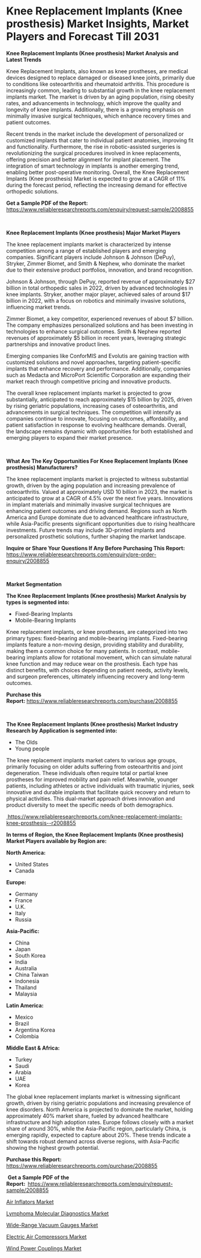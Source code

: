 <p><h1>Knee Replacement Implants (Knee prosthesis) Market Insights, Market Players and Forecast Till 2031</h1></p><p><strong>Knee Replacement Implants (Knee prosthesis) Market Analysis and Latest Trends</strong></p>
<p><p>Knee Replacement Implants, also known as knee prostheses, are medical devices designed to replace damaged or diseased knee joints, primarily due to conditions like osteoarthritis and rheumatoid arthritis. This procedure is increasingly common, leading to substantial growth in the knee replacement implants market. The market is driven by an aging population, rising obesity rates, and advancements in technology, which improve the quality and longevity of knee implants. Additionally, there is a growing emphasis on minimally invasive surgical techniques, which enhance recovery times and patient outcomes.</p><p>Recent trends in the market include the development of personalized or customized implants that cater to individual patient anatomies, improving fit and functionality. Furthermore, the rise in robotic-assisted surgeries is revolutionizing the surgical procedures involved in knee replacements, offering precision and better alignment for implant placement. The integration of smart technology in implants is another emerging trend, enabling better post-operative monitoring. Overall, the Knee Replacement Implants (Knee prosthesis) Market is expected to grow at a CAGR of 11% during the forecast period, reflecting the increasing demand for effective orthopedic solutions.</p></p>
<p><strong>Get a Sample PDF of the Report:&nbsp;</strong> <a href="https://www.reliableresearchreports.com/enquiry/request-sample/2008855?utm_campaign=120&utm_medium=2&utm_source=Github&utm_content=ia&utm_term=25102024&utm_id=knee-replacement-implants-knee-prosthesis">https://www.reliableresearchreports.com/enquiry/request-sample/2008855</a></p>
<p>&nbsp;</p>
<p><strong>Knee Replacement Implants (Knee prosthesis) Major Market Players</strong></p>
<p><p>The knee replacement implants market is characterized by intense competition among a range of established players and emerging companies. Significant players include Johnson & Johnson (DePuy), Stryker, Zimmer Biomet, and Smith & Nephew, who dominate the market due to their extensive product portfolios, innovation, and brand recognition.</p><p>Johnson & Johnson, through DePuy, reported revenue of approximately $27 billion in total orthopedic sales in 2022, driven by advanced technologies in knee implants. Stryker, another major player, achieved sales of around $17 billion in 2022, with a focus on robotics and minimally invasive solutions, influencing market trends.</p><p>Zimmer Biomet, a key competitor, experienced revenues of about $7 billion. The company emphasizes personalized solutions and has been investing in technologies to enhance surgical outcomes. Smith & Nephew reported revenues of approximately $5 billion in recent years, leveraging strategic partnerships and innovative product lines.</p><p>Emerging companies like ConforMIS and Evolutis are gaining traction with customized solutions and novel approaches, targeting patient-specific implants that enhance recovery and performance. Additionally, companies such as Medacta and MicroPort Scientific Corporation are expanding their market reach through competitive pricing and innovative products.</p><p>The overall knee replacement implants market is projected to grow substantially, anticipated to reach approximately $15 billion by 2025, driven by rising geriatric populations, increasing cases of osteoarthritis, and advancements in surgical techniques. The competition will intensify as companies continue to innovate, focusing on outcomes, affordability, and patient satisfaction in response to evolving healthcare demands. Overall, the landscape remains dynamic with opportunities for both established and emerging players to expand their market presence.</p></p>
<p>&nbsp;</p>
<p><strong>What Are The Key Opportunities For Knee Replacement Implants (Knee prosthesis) Manufacturers?</strong></p>
<p><p>The knee replacement implants market is projected to witness substantial growth, driven by the aging population and increasing prevalence of osteoarthritis. Valued at approximately USD 10 billion in 2023, the market is anticipated to grow at a CAGR of 4.5% over the next five years. Innovations in implant materials and minimally invasive surgical techniques are enhancing patient outcomes and driving demand. Regions such as North America and Europe dominate due to advanced healthcare infrastructure, while Asia-Pacific presents significant opportunities due to rising healthcare investments. Future trends may include 3D-printed implants and personalized prosthetic solutions, further shaping the market landscape.</p></p>
<p><strong>Inquire or Share Your Questions If Any Before Purchasing This Report:</strong> <a href="https://www.reliableresearchreports.com/enquiry/pre-order-enquiry/2008855?utm_campaign=120&utm_medium=2&utm_source=Github&utm_content=ia&utm_term=25102024&utm_id=knee-replacement-implants-knee-prosthesis">https://www.reliableresearchreports.com/enquiry/pre-order-enquiry/2008855</a></p>
<p>&nbsp;</p>
<p><strong>Market Segmentation</strong></p>
<p><strong>The Knee Replacement Implants (Knee prosthesis) Market Analysis by types is segmented into:</strong></p>
<p><ul><li>Fixed-Bearing Implants</li><li>Mobile-Bearing Implants</li></ul></p>
<p><p>Knee replacement implants, or knee prostheses, are categorized into two primary types: fixed-bearing and mobile-bearing implants. Fixed-bearing implants feature a non-moving design, providing stability and durability, making them a common choice for many patients. In contrast, mobile-bearing implants allow for rotational movement, which can simulate natural knee function and may reduce wear on the prosthesis. Each type has distinct benefits, with choices depending on patient needs, activity levels, and surgeon preferences, ultimately influencing recovery and long-term outcomes.</p></p>
<p><strong>Purchase this Report:&nbsp;</strong><a href="https://www.reliableresearchreports.com/purchase/2008855?utm_campaign=120&utm_medium=2&utm_source=Github&utm_content=ia&utm_term=25102024&utm_id=knee-replacement-implants-knee-prosthesis">https://www.reliableresearchreports.com/purchase/2008855</a></p>
<p>&nbsp;</p>
<p><strong>The Knee Replacement Implants (Knee prosthesis) Market Industry Research by Application is segmented into:</strong></p>
<p><ul><li>The Olds</li><li>Young people</li></ul></p>
<p><p>The knee replacement implants market caters to various age groups, primarily focusing on older adults suffering from osteoarthritis and joint degeneration. These individuals often require total or partial knee prostheses for improved mobility and pain relief. Meanwhile, younger patients, including athletes or active individuals with traumatic injuries, seek innovative and durable implants that facilitate quick recovery and return to physical activities. This dual-market approach drives innovation and product diversity to meet the specific needs of both demographics.</p></p>
<p><a href="https://www.reliableresearchreports.com/knee-replacement-implants-knee-prosthesis--r2008855?utm_campaign=120&utm_medium=2&utm_source=Github&utm_content=ia&utm_term=25102024&utm_id=knee-replacement-implants-knee-prosthesis">&nbsp;https://www.reliableresearchreports.com/knee-replacement-implants-knee-prosthesis--r2008855</a></p>
<p><strong>In terms of Region, the Knee Replacement Implants (Knee prosthesis) Market Players available by Region are:</strong></p>
<p>
    <p> <strong> North America: </strong>
        <ul>
            <li>United States</li>
            <li>Canada</li>
        </ul>
        </p> 
    <p> <strong> Europe: </strong>
        <ul>
            <li>Germany</li>
            <li>France</li>
            <li>U.K.</li>
            <li>Italy</li>
            <li>Russia</li>
        </ul>
        </p> 
    <p> <strong> Asia-Pacific: </strong>
        <ul>
            <li>China</li>
            <li>Japan</li>
            <li>South Korea</li>
            <li>India</li>
            <li>Australia</li>
            <li>China Taiwan</li>
            <li>Indonesia</li>
            <li>Thailand</li>
            <li>Malaysia</li>
        </ul>
        </p> 
    <p> <strong> Latin America: </strong>
        <ul>
            <li>Mexico</li>
            <li>Brazil</li>
            <li>Argentina Korea</li>
            <li>Colombia</li>
        </ul>
        </p> 
    <p> <strong> Middle East & Africa: </strong>
        <ul>
            <li>Turkey</li>
            <li>Saudi</li>
            <li>Arabia</li>
            <li>UAE</li>
            <li>Korea</li>
        </ul>
    </p>
    </p>
<p><p>The global knee replacement implants market is witnessing significant growth, driven by rising geriatric populations and increasing prevalence of knee disorders. North America is projected to dominate the market, holding approximately 40% market share, fueled by advanced healthcare infrastructure and high adoption rates. Europe follows closely with a market share of around 30%, while the Asia-Pacific region, particularly China, is emerging rapidly, expected to capture about 20%. These trends indicate a shift towards robust demand across diverse regions, with Asia-Pacific showing the highest growth potential.</p></p>
<p><strong>Purchase this Report: </strong><a href="https://www.reliableresearchreports.com/purchase/2008855?utm_campaign=120&utm_medium=2&utm_source=Github&utm_content=ia&utm_term=25102024&utm_id=knee-replacement-implants-knee-prosthesis">https://www.reliableresearchreports.com/purchase/2008855</a></p>
<p>&nbsp;<strong>Get a Sample PDF of the Report:&nbsp;&nbsp;</strong><a href="https://www.reliableresearchreports.com/enquiry/request-sample/2008855?utm_campaign=120&utm_medium=2&utm_source=Github&utm_content=ia&utm_term=25102024&utm_id=knee-replacement-implants-knee-prosthesis">https://www.reliableresearchreports.com/enquiry/request-sample/2008855</a></p>
<p><strong></strong></p>
<p><p><a href="https://issuu.com/reportprime-2/docs/air-inflators-market-size-2030.pptx_e1cb8bb13362cc?utm_campaign=120&utm_medium=2&utm_source=Github&utm_content=ia&utm_term=25102024&utm_id=knee-replacement-implants-knee-prosthesis">Air Inflators Market</a></p><p><a href="https://github.com/LacThu1/Market-Research-Report-List-1/blob/main/lymphoma-molecular-diagnostics-market.md?utm_campaign=120&utm_medium=2&utm_source=Github&utm_content=ia&utm_term=25102024&utm_id=knee-replacement-implants-knee-prosthesis">Lymphoma Molecular Diagnostics Market</a></p><p><a href="https://www.linkedin.com/pulse/wide-range-vacuum-gauges-market-growth-outlook-from-2024-2031-2o7pf?utm_campaign=120&utm_medium=2&utm_source=Github&utm_content=ia&utm_term=25102024&utm_id=knee-replacement-implants-knee-prosthesis">Wide-Range Vacuum Gauges Market</a></p><p><a href="https://issuu.com/reportprime-2/docs/electric-air-compressors-market-siz_b866e8e50493ca?utm_campaign=120&utm_medium=2&utm_source=Github&utm_content=ia&utm_term=25102024&utm_id=knee-replacement-implants-knee-prosthesis">Electric Air Compressors Market</a></p><p><a href="https://www.linkedin.com/pulse/wind-power-couplings-market-global-regional-analysis-2024--qtmqf?utm_campaign=120&utm_medium=2&utm_source=Github&utm_content=ia&utm_term=25102024&utm_id=knee-replacement-implants-knee-prosthesis">Wind Power Couplings Market</a></p></p>